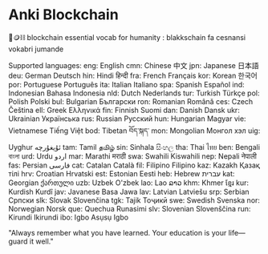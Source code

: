 # Anki Blockchain
🏫🪙⛓️ blockchain essential vocab for humanity : blakkschain fa cesnansi vokabri jumande

Supported languages:
eng: English 
cmn: Chinese 中文 
jpn: Japanese 日本語 
deu: German Deutsch 
hin: Hindi हिन्दी 
fra: French Français 
kor: Korean 한국어 
por: Portuguese Português 
ita: Italian Italiano 
spa: Spanish Español 
ind: Indonesian Bahasa Indonesia 
nld: Dutch Nederlands 
tur: Turkish Türkçe 
pol: Polish Polski 
bul: Bulgarian Български 
ron: Romanian Română 
ces: Czech Čeština 
ell: Greek Ελληνικά 
fin: Finnish Suomi 
dan: Danish Dansk 
ukr: Ukrainian Українська 
rus: Russian Русский 
hun: Hungarian Magyar 
vie: Vietnamese Tiếng Việt 
bod: Tibetan བོད་སྐད་ 
mon: Mongolian Монгол хэл 
uig: Uyghur ئۇيغۇرچە 
tam: Tamil தமிழ் 
sin: Sinhala සිංහල 
tha: Thai ไทย 
ben: Bengali বাংলা 
urd: Urdu اردو 
mar: Marathi मराठी 
swa: Swahili Kiswahili 
nep: Nepali नेपाली 
fas: Persian فارسی 
cat: Catalan Català 
fil: Filipino Filipino 
kaz: Kazakh Қазақ тілі 
hrv: Croatian Hrvatski 
est: Estonian Eesti 
heb: Hebrew עברית 
kat: Georgian ქართული 
uzb: Uzbek O'zbek 
lao: Lao ລາວ 
khm: Khmer ខ្មែរ 
kur: Kurdish Kurdî 
jav: Javanese Basa Jawa 
lav: Latvian Latviešu 
srp: Serbian Српски 
slk: Slovak Slovenčina 
tgk: Tajik Тоҷикӣ 
swe: Swedish Svenska 
nor: Norwegian Norsk 
que: Quechua Runasimi 
slv: Slovenian Slovenščina 
run: Kirundi Ikirundi 
ibo: Igbo Asụsụ Igbo

"Always remember what you have learned. Your education is your life—guard it well."
